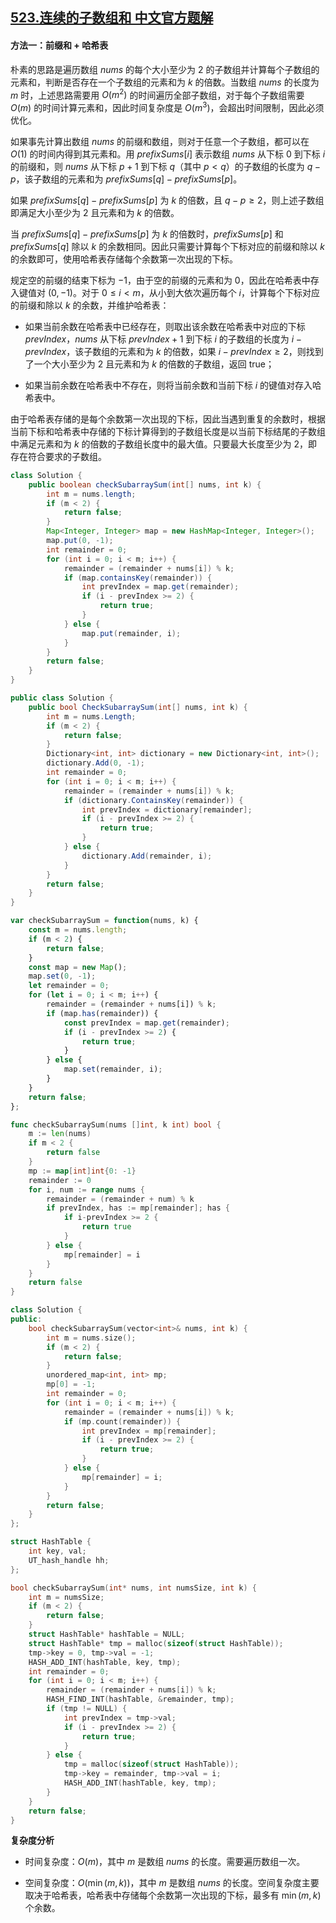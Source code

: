 ## [523.连续的子数组和 中文官方题解](https://leetcode.cn/problems/continuous-subarray-sum/solutions/100000/lian-xu-de-zi-shu-zu-he-by-leetcode-solu-rdzi)

#### 方法一：前缀和 + 哈希表

朴素的思路是遍历数组 $\textit{nums}$ 的每个大小至少为 $2$ 的子数组并计算每个子数组的元素和，判断是否存在一个子数组的元素和为 $k$ 的倍数。当数组 $\textit{nums}$ 的长度为 $m$ 时，上述思路需要用 $O(m^2)$ 的时间遍历全部子数组，对于每个子数组需要 $O(m)$ 的时间计算元素和，因此时间复杂度是 $O(m^3)$，会超出时间限制，因此必须优化。

如果事先计算出数组 $\textit{nums}$ 的前缀和数组，则对于任意一个子数组，都可以在 $O(1)$ 的时间内得到其元素和。用 $\textit{prefixSums}[i]$ 表示数组 $\textit{nums}$ 从下标 $0$ 到下标 $i$ 的前缀和，则 $\textit{nums}$ 从下标 $p+1$ 到下标 $q$（其中 $p<q$）的子数组的长度为 $q-p$，该子数组的元素和为 $\textit{prefixSums}[q]-\textit{prefixSums}[p]$。

如果 $\textit{prefixSums}[q]-\textit{prefixSums}[p]$ 为 $k$ 的倍数，且 $q-p \ge 2$，则上述子数组即满足大小至少为 $2$ 且元素和为 $k$ 的倍数。

当 $\textit{prefixSums}[q]-\textit{prefixSums}[p]$ 为 $k$ 的倍数时，$\textit{prefixSums}[p]$ 和 $\textit{prefixSums}[q]$ 除以 $k$ 的余数相同。因此只需要计算每个下标对应的前缀和除以 $k$ 的余数即可，使用哈希表存储每个余数第一次出现的下标。

规定空的前缀的结束下标为 $-1$，由于空的前缀的元素和为 $0$，因此在哈希表中存入键值对 $(0,-1)$。对于 $0 \le i<m$，从小到大依次遍历每个 $i$，计算每个下标对应的前缀和除以 $k$ 的余数，并维护哈希表：

- 如果当前余数在哈希表中已经存在，则取出该余数在哈希表中对应的下标 $\textit{prevIndex}$，$\textit{nums}$ 从下标 $\textit{prevIndex}+1$ 到下标 $i$ 的子数组的长度为 $i-\textit{prevIndex}$，该子数组的元素和为 $k$ 的倍数，如果 $i-\textit{prevIndex} \ge 2$，则找到了一个大小至少为 $2$ 且元素和为 $k$ 的倍数的子数组，返回 $\text{true}$；

- 如果当前余数在哈希表中不存在，则将当前余数和当前下标 $i$ 的键值对存入哈希表中。

由于哈希表存储的是每个余数第一次出现的下标，因此当遇到重复的余数时，根据当前下标和哈希表中存储的下标计算得到的子数组长度是以当前下标结尾的子数组中满足元素和为 $k$ 的倍数的子数组长度中的最大值。只要最大长度至少为 $2$，即存在符合要求的子数组。

```Java [sol1-Java]
class Solution {
    public boolean checkSubarraySum(int[] nums, int k) {
        int m = nums.length;
        if (m < 2) {
            return false;
        }
        Map<Integer, Integer> map = new HashMap<Integer, Integer>();
        map.put(0, -1);
        int remainder = 0;
        for (int i = 0; i < m; i++) {
            remainder = (remainder + nums[i]) % k;
            if (map.containsKey(remainder)) {
                int prevIndex = map.get(remainder);
                if (i - prevIndex >= 2) {
                    return true;
                }
            } else {
                map.put(remainder, i);
            }
        }
        return false;
    }
}
```

```C# [sol1-C#]
public class Solution {
    public bool CheckSubarraySum(int[] nums, int k) {
        int m = nums.Length;
        if (m < 2) {
            return false;
        }
        Dictionary<int, int> dictionary = new Dictionary<int, int>();
        dictionary.Add(0, -1);
        int remainder = 0;
        for (int i = 0; i < m; i++) {
            remainder = (remainder + nums[i]) % k;
            if (dictionary.ContainsKey(remainder)) {
                int prevIndex = dictionary[remainder];
                if (i - prevIndex >= 2) {
                    return true;
                }
            } else {
                dictionary.Add(remainder, i);
            }
        }
        return false;
    }
}
```

```JavaScript [sol1-JavaScript]
var checkSubarraySum = function(nums, k) {
    const m = nums.length;
    if (m < 2) {
        return false;
    }
    const map = new Map();
    map.set(0, -1);
    let remainder = 0;
    for (let i = 0; i < m; i++) {
        remainder = (remainder + nums[i]) % k;
        if (map.has(remainder)) {
            const prevIndex = map.get(remainder);
            if (i - prevIndex >= 2) {
                return true;
            }
        } else {
            map.set(remainder, i);
        }
    }
    return false;
};
```

```go [sol1-Golang]
func checkSubarraySum(nums []int, k int) bool {
    m := len(nums)
    if m < 2 {
        return false
    }
    mp := map[int]int{0: -1}
    remainder := 0
    for i, num := range nums {
        remainder = (remainder + num) % k
        if prevIndex, has := mp[remainder]; has {
            if i-prevIndex >= 2 {
                return true
            }
        } else {
            mp[remainder] = i
        }
    }
    return false
}
```

```C++ [sol1-C++]
class Solution {
public:
    bool checkSubarraySum(vector<int>& nums, int k) {
        int m = nums.size();
        if (m < 2) {
            return false;
        }
        unordered_map<int, int> mp;
        mp[0] = -1;
        int remainder = 0;
        for (int i = 0; i < m; i++) {
            remainder = (remainder + nums[i]) % k;
            if (mp.count(remainder)) {
                int prevIndex = mp[remainder];
                if (i - prevIndex >= 2) {
                    return true;
                }
            } else {
                mp[remainder] = i;
            }
        }
        return false;
    }
};
```

```C [sol1-C]
struct HashTable {
    int key, val;
    UT_hash_handle hh;
};

bool checkSubarraySum(int* nums, int numsSize, int k) {
    int m = numsSize;
    if (m < 2) {
        return false;
    }
    struct HashTable* hashTable = NULL;
    struct HashTable* tmp = malloc(sizeof(struct HashTable));
    tmp->key = 0, tmp->val = -1;
    HASH_ADD_INT(hashTable, key, tmp);
    int remainder = 0;
    for (int i = 0; i < m; i++) {
        remainder = (remainder + nums[i]) % k;
        HASH_FIND_INT(hashTable, &remainder, tmp);
        if (tmp != NULL) {
            int prevIndex = tmp->val;
            if (i - prevIndex >= 2) {
                return true;
            }
        } else {
            tmp = malloc(sizeof(struct HashTable));
            tmp->key = remainder, tmp->val = i;
            HASH_ADD_INT(hashTable, key, tmp);
        }
    }
    return false;
}
```

**复杂度分析**

- 时间复杂度：$O(m)$，其中 $m$ 是数组 $\textit{nums}$ 的长度。需要遍历数组一次。

- 空间复杂度：$O(\min(m,k))$，其中 $m$ 是数组 $\textit{nums}$ 的长度。空间复杂度主要取决于哈希表，哈希表中存储每个余数第一次出现的下标，最多有 $\min(m,k)$ 个余数。